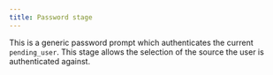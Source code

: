 ```yaml
---
title: Password stage
---
```


This is a generic password prompt which authenticates the current `pending_user`. This stage allows the selection of the source the user is authenticated against.
